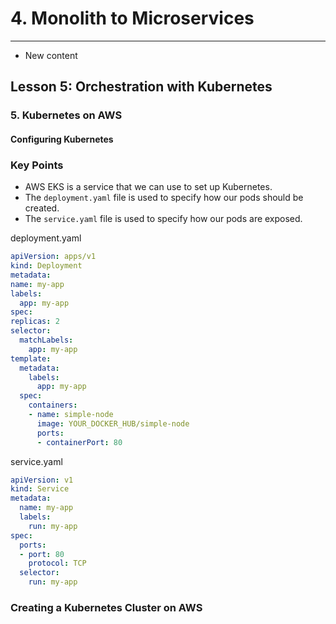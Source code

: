 # 4. Monolith to Microservices 
___
* New content 

## Lesson 5: Orchestration with Kubernetes

### 5. Kubernetes on AWS 

#### Configuring Kubernetes 

### Key Points

* AWS EKS is a service that we can use to set up Kubernetes.
* The `deployment.yaml` file is used to specify how our pods should be created.
* The `service.yaml` file is used to specify how our pods are exposed.

deployment.yaml
```yml
apiVersion: apps/v1
kind: Deployment
metadata:
name: my-app
labels:
  app: my-app
spec:
replicas: 2
selector:
  matchLabels:
    app: my-app
template:
  metadata:
    labels:
      app: my-app
  spec:
    containers:
    - name: simple-node
      image: YOUR_DOCKER_HUB/simple-node
      ports:
      - containerPort: 80
```
service.yaml
```yml
apiVersion: v1
kind: Service
metadata:
  name: my-app
  labels:
    run: my-app
spec:
  ports:
  - port: 80
    protocol: TCP
  selector:
    run: my-app
```

### Creating a Kubernetes Cluster on AWS

